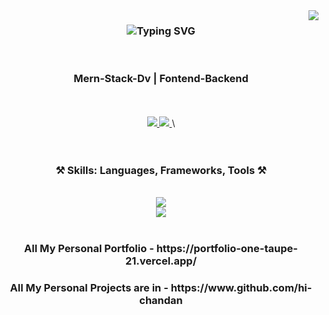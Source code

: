 <img align="right" src="https://visitor-badge.laobi.icu/badge?page_id=akshaypmna.akshaypmna" />

<h3 align="center">
   <img src="https://readme-typing-svg.herokuapp.com?font=Poppins&weight=600&size=45&duration=4000&pause=500&color=B8860B&center=true&vCenter=true&width=435&lines=Hi+there+%F0%9F%91%8B;I'm+Chandan+K" alt="Typing SVG" />
</h3>
<div align="center">
<br/>

<h3>Mern-Stack-Dv | Fontend-Backend</h3>
 <br/><br/> 
  <a href="https://www.linkedin.com/in/hichandan317/" target="_blank">
    <img src="https://img.shields.io/badge/LinkedIn-0077B5?style=for-the-badge&logo=linkedin&logoColor=white" target="_blank" />
  </a>
  <a href="https://github.com/hi-chandan/" target="_blank">
     <img src="https://img.shields.io/badge/Portfolio-B8860B?style=for-the-badge&logo=todoist&logoColor=white" target="_blank" />
  </a>
\
 <br/><br/><br/>
<h3 align="center">⚒️ Skills: Languages, Frameworks, Tools ⚒️</h3>

<div align="center"><br/>
    <img src="https://skillicons.dev/icons?i=html,css,javascript,react,tailwind" /> <br/>
    <img src="https://skillicons.dev/icons?i=nodejs,express,postman,mongodb" />
</div>
<br/>


</div>

 <h3 align="center">All My Personal Portfolio - https://portfolio-one-taupe-21.vercel.app/</h3>
 <h3 align="center">All My Personal Projects are in - https://www.github.com/hi-chandan</h3>

